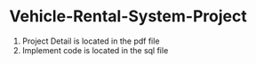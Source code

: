# Vehicle-Rental-System-Project

1. Project Detail is located in the pdf file
2. Implement code is located in the sql file
